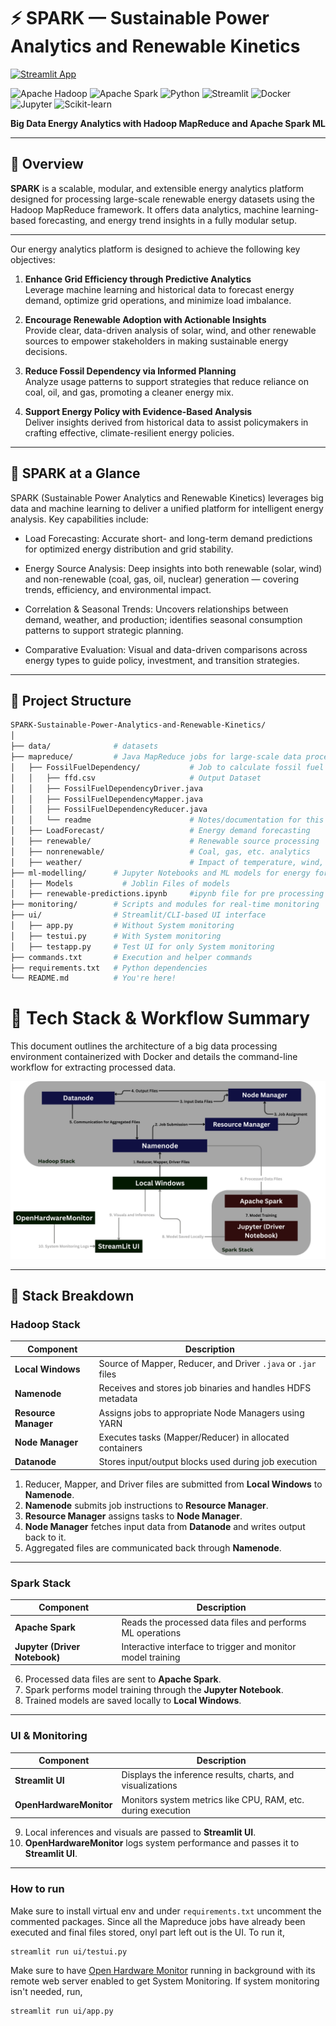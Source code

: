 # ⚡ SPARK — Sustainable Power Analytics and Renewable Kinetics
[![Streamlit App](https://static.streamlit.io/badges/streamlit_badge_black_white.svg)](https://spark-sustainable-power-analytics-and-renewable-kinetics.streamlit.app)

![Apache Hadoop](https://img.shields.io/badge/Apache%20Hadoop-MapReduce-66CCFF.svg?logo=apache&logoColor=black)
![Apache Spark](https://img.shields.io/badge/Apache%20Spark-ML-E25A1C.svg?logo=apache-spark&logoColor=white)
![Python](https://img.shields.io/badge/Python-3.x-blue.svg?logo=python&logoColor=white)
![Streamlit](https://img.shields.io/badge/Streamlit-App-FF4B4B.svg?logo=streamlit&logoColor=white)
![Docker](https://img.shields.io/badge/Docker-Containerization-2496ED.svg?logo=docker&logoColor=white)
![Jupyter](https://img.shields.io/badge/Jupyter-Notebook-F37626.svg?logo=jupyter&logoColor=white)
![Scikit-learn](https://img.shields.io/badge/scikit--learn-%23F7931E.svg?logo=scikit-learn&logoColor=white)

**Big Data Energy Analytics with Hadoop MapReduce and Apache Spark ML**

---

## 📌 Overview
**SPARK** is a scalable, modular, and extensible energy analytics platform designed for processing large-scale renewable energy datasets using the Hadoop MapReduce framework. It offers data analytics, machine learning-based forecasting, and energy trend insights in a fully modular setup.

---
Our energy analytics platform is designed to achieve the following key objectives:

1. **Enhance Grid Efficiency through Predictive Analytics**  
   Leverage machine learning and historical data to forecast energy demand, optimize grid operations, and minimize load imbalance.

2. **Encourage Renewable Adoption with Actionable Insights**  
   Provide clear, data-driven analysis of solar, wind, and other renewable sources to empower stakeholders in making sustainable energy decisions.

3. **Reduce Fossil Dependency via Informed Planning**  
   Analyze usage patterns to support strategies that reduce reliance on coal, oil, and gas, promoting a cleaner energy mix.

4. **Support Energy Policy with Evidence-Based Analysis**  
   Deliver insights derived from historical data to assist policymakers in crafting effective, climate-resilient energy policies.
---
## 🔑 SPARK at a Glance

SPARK (Sustainable Power Analytics and Renewable Kinetics) leverages big data and machine learning to deliver a unified platform for intelligent energy analysis. Key capabilities include:

- Load Forecasting: Accurate short- and long-term demand predictions for optimized energy distribution and grid stability.

- Energy Source Analysis: Deep insights into both renewable (solar, wind) and non-renewable (coal, gas, oil, nuclear) generation — covering trends, efficiency, and environmental impact.

- Correlation & Seasonal Trends: Uncovers relationships between demand, weather, and production; identifies seasonal consumption patterns to support strategic planning.

- Comparative Evaluation: Visual and data-driven comparisons across energy types to guide policy, investment, and transition strategies.

---
## 📁 Project Structure

```bash
SPARK-Sustainable-Power-Analytics-and-Renewable-Kinetics/
│
├── data/              # datasets
├── mapreduce/         # Java MapReduce jobs for large-scale data processing
│   ├── FossilFuelDependency/           # Job to calculate fossil fuel dependency
│   │   ├── ffd.csv                     # Output Dataset
│   │   ├── FossilFuelDependencyDriver.java
│   │   ├── FossilFuelDependencyMapper.java
│   │   ├── FossilFuelDependencyReducer.java
│   │   └── readme                      # Notes/documentation for this module
│   ├── LoadForecast/                   # Energy demand forecasting
│   ├── renewable/                      # Renewable source processing 
│   ├── nonrenewable/                   # Coal, gas, etc. analytics
│   ├── weather/                        # Impact of temperature, wind, etc.
├── ml-modelling/      # Jupyter Notebooks and ML models for energy forecasting
│   ├── Models           # Joblin Files of models
│   ├── renewable-predictions.ipynb     #ipynb file for pre processing and training
├── monitoring/        # Scripts and modules for real-time monitoring
├── ui/                # Streamlit/CLI-based UI interface
│   ├── app.py         # Without System monitoring
│   ├── testui.py      # With System monitoring
│   ├── testapp.py     # Test UI for only System monitoring
├── commands.txt       # Execution and helper commands
├── requirements.txt   # Python dependencies
└── README.md          # You're here!
```
# 🚀 Tech Stack & Workflow Summary

This document outlines the architecture of a big data processing environment containerized with Docker and details the command-line workflow for extracting processed data.

![Pipeline](ml-modelling/images/pipeline.png)

---
## 🧱 Stack Breakdown

### Hadoop Stack

| Component         | Description |
|------------------|-------------|
| **Local Windows** | Source of Mapper, Reducer, and Driver `.java` or `.jar` files |
| **Namenode**     | Receives and stores job binaries and handles HDFS metadata |
| **Resource Manager** | Assigns jobs to appropriate Node Managers using YARN |
| **Node Manager** | Executes tasks (Mapper/Reducer) in allocated containers |
| **Datanode**     | Stores input/output blocks used during job execution |


1. Reducer, Mapper, and Driver files are submitted from **Local Windows** to **Namenode**.
2. **Namenode** submits job instructions to **Resource Manager**.
3. **Resource Manager** assigns tasks to **Node Manager**.
4. **Node Manager** fetches input data from **Datanode** and writes output back to it.
5. Aggregated files are communicated back through **Namenode**.

---

### Spark Stack

| Component         | Description |
|------------------|-------------|
| **Apache Spark** | Reads the processed data files and performs ML operations |
| **Jupyter (Driver Notebook)** | Interactive interface to trigger and monitor model training |

6. Processed data files are sent to **Apache Spark**.
7. Spark performs model training through the **Jupyter Notebook**.
8. Trained models are saved locally to **Local Windows**.

---

### UI & Monitoring

| Component            | Description |
|---------------------|-------------|
| **Streamlit UI**    | Displays the inference results, charts, and visualizations |
| **OpenHardwareMonitor** | Monitors system metrics like CPU, RAM, etc. during execution |

9. Local inferences and visuals are passed to **Streamlit UI**.
10.  **OpenHardwareMonitor** logs system performance and passes it to **Streamlit UI**.
---
### How to run
Make sure to install virtual env and under `requirements.txt` uncomment the commented packages.
Since all the Mapreduce jobs have already been executed and final files stored, onyl part left out is the UI. To run it,
```bash
streamlit run ui/testui.py
```

Make sure to have [Open Hardware Monitor](https://openhardwaremonitor.org/) running in background with its remote web server enabled to get System Monitoring. If system monitoring isn't needed, run,
```bash
streamlit run ui/app.py
```


